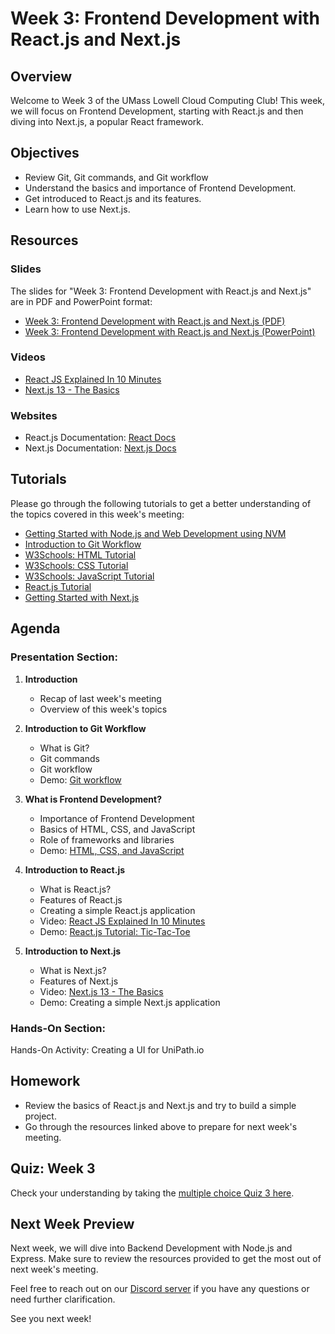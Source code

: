 # Week 3: Frontend Development with React.js and Next.js

## Overview

Welcome to Week 3 of the UMass Lowell Cloud Computing Club! This week, we will focus on Frontend Development, starting with React.js and then diving into Next.js, a popular React framework.

## Objectives

- Review Git, Git commands, and Git workflow
- Understand the basics and importance of Frontend Development.
- Get introduced to React.js and its features.
- Learn how to use Next.js.

## Resources

### Slides

The slides for "Week 3: Frontend Development with React.js and Next.js" are in PDF and PowerPoint format:
- [Week 3: Frontend Development with React.js and Next.js (PDF)](./Week%203%20-%20Introduction%20to%20Frontend%20Web%20Development.pdf)
- [Week 3: Frontend Development with React.js and Next.js (PowerPoint)](./Week%203%20-%20Introduction%20to%20Frontend%20Web%20Development.pptx)

### Videos

- [React JS Explained In 10 Minutes](https://www.youtube.com/watch?v=s2skans2dP4)
- [Next.js 13 - The Basics](https://www.youtube.com/watch?v=__mSgDEOyv8)

### Websites

- React.js Documentation: [React Docs](https://react.dev/learn)
- Next.js Documentation: [Next.js Docs](https://nextjs.org/docs)

## Tutorials

Please go through the following tutorials to get a better understanding of the topics covered in this week's meeting:

- [Getting Started with Node.js and Web Development using NVM](https://www.taniarascia.com/getting-started-with-react/)
- [Introduction to Git Workflow](./Gitflow%20Workflow%20Tutorial.md)
- [W3Schools: HTML Tutorial](https://www.w3schools.com/html/default.asp)
- [W3Schools: CSS Tutorial](https://www.w3schools.com/css/default.asp)
- [W3Schools: JavaScript Tutorial](https://www.w3schools.com/js/default.asp)
- [React.js Tutorial](https://react.dev/learn/tutorial-tic-tac-toe)
- [Getting Started with Next.js](./Getting%20Started%20with%20NextJS.md)

## Agenda

### Presentation Section:

1. **Introduction**
    - Recap of last week's meeting
    - Overview of this week's topics

2. **Introduction to Git Workflow**
    - What is Git?
    - Git commands
    - Git workflow
    - Demo: [Git workflow](./Gitflow%20Workflow%20Tutorial.md)

3. **What is Frontend Development?**
    - Importance of Frontend Development
    - Basics of HTML, CSS, and JavaScript
    - Role of frameworks and libraries
    - Demo: [HTML, CSS, and JavaScript](https://www.w3schools.com/html/default.asp)

4. **Introduction to React.js**
    - What is React.js?
    - Features of React.js
    - Creating a simple React.js application
    - Video: [React JS Explained In 10 Minutes](https://www.youtube.com/watch?v=s2skans2dP4)
    - Demo: [React.js Tutorial: Tic-Tac-Toe](https://react.dev/learn/tutorial-tic-tac-toe)

5. **Introduction to Next.js**
    - What is Next.js?
    - Features of Next.js
    - Video: [Next.js 13 - The Basics](https://www.youtube.com/watch?v=__mSgDEOyv8)
    - Demo: Creating a simple Next.js application

### Hands-On Section:

Hands-On Activity: Creating a UI for UniPath.io

## Homework

- Review the basics of React.js and Next.js and try to build a simple project.
- Go through the resources linked above to prepare for next week's meeting.

## Quiz: Week 3

Check your understanding by taking the [multiple choice Quiz 3 here](./Quiz%203.md).

## Next Week Preview

Next week, we will dive into Backend Development with Node.js and Express. Make sure to review the resources provided to get the most out of next week's meeting.

Feel free to reach out on our [Discord server](https://discord.gg/WC2NdqYtDt) if you have any questions or need further clarification.

See you next week!
